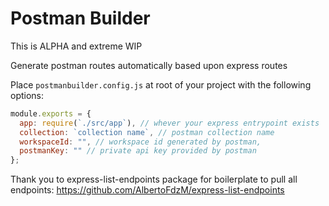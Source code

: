 # Postman Builder

This is ALPHA and extreme WIP

Generate postman routes automatically based upon express routes

Place `postmanbuilder.config.js` at root of your project with the following options:

```javascript
module.exports = {
  app: require(`./src/app`), // whever your express entrypoint exists
  collection: `collection name`, // postman collection name
  workspaceId: "", // workspace id generated by postman,
  postmanKey: "" // private api key provided by postman
};
```

Thank you to express-list-endpoints package for boilerplate to pull all endpoints:
https://github.com/AlbertoFdzM/express-list-endpoints
